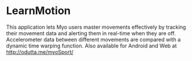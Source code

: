 # LearnMotion
This application lets Myo users master movements effectively by tracking their movement data and alerting them in real-time when they are off.
Accelerometer data between different movements are compared with a dynamic time warping function. Also available for Android and Web at http://odutta.me/myoSport/ 
